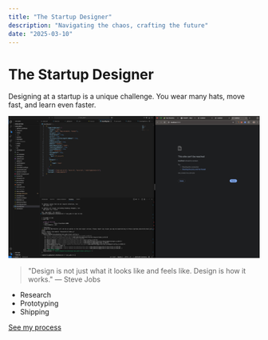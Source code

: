 ```yaml
---
title: "The Startup Designer"
description: "Navigating the chaos, crafting the future"
date: "2025-03-10"
---
```


# The Startup Designer

Designing at a startup is a unique challenge. You wear many hats, move fast, and learn even faster.

![Example cool](/images/imageTest2.png)

> "Design is not just what it looks like and feels like. Design is how it works." — Steve Jobs

- Research
- Prototyping
- Shipping

[See my process](https://paulstamatiou.com/the-startup-designer) 